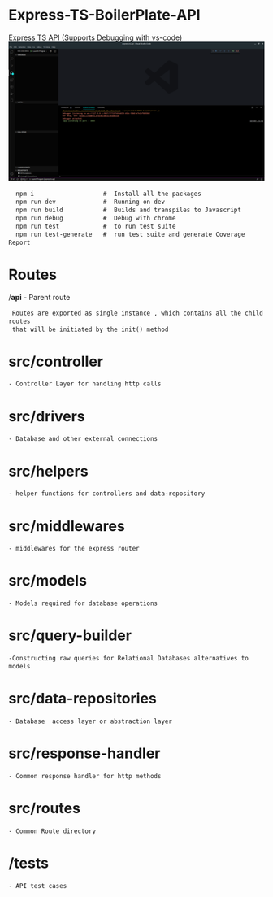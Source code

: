 # Express-TS-BoilerPlate-API


Express TS API (Supports Debugging with vs-code)
![alt text](https://raw.githubusercontent.com/sharukhsharu/express-ts-api/v1/images/debug.png)



      
      npm i                   #  Install all the packages 
      npm run dev             #  Running on dev 
      npm run build           #  Builds and transpiles to Javascript 
      npm run debug           #  Debug with chrome 
      npm run test            #  to run test suite 
      npm run test-generate   #  run test suite and generate Coverage Report 



 
  # Routes
  /**api**   - Parent route


     Routes are exported as single instance , which contains all the child routes 
     that will be initiated by the init() method  
           
   # src/controller

    - Controller Layer for handling http calls


   # src/drivers

    - Database and other external connections


   # src/helpers

    - helper functions for controllers and data-repository

   # src/middlewares

    - middlewares for the express router


   # src/models

    - Models required for database operations


   # src/query-builder

    -Constructing raw queries for Relational Databases alternatives to models 

   # src/data-repositories

    - Database  access layer or abstraction layer

   # src/response-handler

    - Common response handler for http methods

   # src/routes

    - Common Route directory  


   # /tests

    - API test cases  

